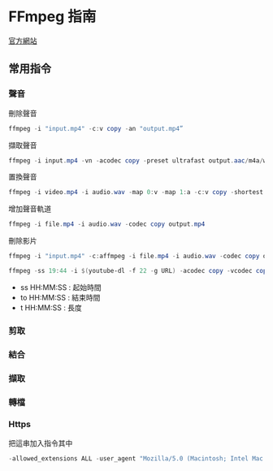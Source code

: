 # FFmpeg 指南

[官方網站](https://ffmpeg.org/)

## 常用指令

### 聲音

刪除聲音

```powershell
ffmpeg -i "input.mp4" -c:v copy -an "output.mp4”
```

擷取聲音

```powershell
ffmpeg -i input.mp4 -vn -acodec copy -preset ultrafast output.aac/m4a/wma
```    

置換聲音

```powershell
ffmpeg -i video.mp4 -i audio.wav -map 0:v -map 1:a -c:v copy -shortest output.mp4
```
    
增加聲音軌道

```powershell
ffmpeg -i file.mp4 -i audio.wav -codec copy output.mp4
```
    
刪除影片

```powershell
ffmpeg -i "input.mp4" -c:affmpeg -i file.mp4 -i audio.wav -codec copy output.mp4 copy -vn "output.mp3”
```

```powershell
ffmpeg -ss 19:44 -i $(youtube-dl -f 22 -g URL) -acodec copy -vcodec copy -t 5 Fubuki-Yabe.mp4
```
    
* ss HH:MM:SS : 起始時間
* to HH:MM:SS : 結束時間  
* t HH:MM:SS : 長度

### 剪取

### 結合


### 擷取


### 轉檔

### Https

把這串加入指令其中

```powershell
-allowed_extensions ALL -user_agent "Mozilla/5.0 (Macintosh; Intel Mac OS X 10_15_3) AppleWebKit/537.36 (KHTML, like Gecko) Chrome/82.0.4050.0 Safari/537.36”
```
